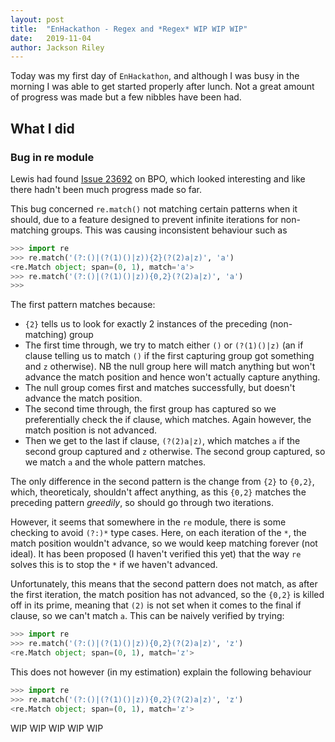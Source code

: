 ```yaml
---
layout: post
title:  "EnHackathon - Regex and *Regex* WIP WIP WIP"
date:   2019-11-04
author: Jackson Riley
---
```



Today was my first day of `EnHackathon`, and although I was busy in the morning I was able to get started properly after lunch. Not a great amount of progress was made but a few nibbles have been had.


## What I did

### Bug in re module

Lewis had found [Issue 23692](https://bugs.python.org/issue23692) on BPO, which looked interesting and like there hadn't been much progress made so far.

This bug concerned `re.match()` not matching certain patterns when it should, due to a feature designed to prevent infinite iterations for non-matching groups. This was causing inconsistent behaviour such as

```python
>>> import re
>>> re.match('(?:()|(?(1)()|z)){2}(?(2)a|z)', 'a')
<re.Match object; span=(0, 1), match='a'>
>>> re.match('(?:()|(?(1)()|z)){0,2}(?(2)a|z)', 'a')
>>>
```

The first pattern matches because:
- `{2}` tells us to look for exactly 2 instances of the preceding (non-matching) group
 - The first time through, we try to match either `()` or `(?(1)()|z)` (an if clause telling us to match `()` if the first capturing group got something and `z` otherwise). NB the null group here will match anything but won't advance the match position and hence won't actually capture anything.
 - The null group comes first and matches successfully, but doesn't advance the match position.
 - The second time through, the first group has captured so we preferentially check the if clause, which matches. Again however, the match position is not advanced.
 - Then we get to the last if clause, `(?(2)a|z)`, which matches `a` if the second group captured and `z` otherwise. The second group captured, so we match `a` and the whole pattern matches.

The only difference in the second pattern is the change from `{2}` to `{0,2}`, which, theoreticaly, shouldn't affect anything, as this `{0,2}` matches the preceding pattern *greedily*, so should go through two iterations.

However, it seems that somewhere in the `re` module, there is some checking to avoid `(?:)*` type cases. Here, on each iteration of the `*`, the match position wouldn't advance, so we would keep matching forever (not ideal). It has been proposed (I haven't verified this yet) that the way `re` solves this is to stop the `*` if we haven't advanced.

Unfortunately, this means that the second pattern does not match, as after the first iteration, the match position has not advanced, so the `{0,2}` is killed off in its prime, meaning that `(2)` is not set when it comes to the final if clause, so we can't match `a`. This can be naively verified by trying:

```python
>>> import re
>>> re.match('(?:()|(?(1)()|z)){0,2}(?(2)a|z)', 'z')
<re.Match object; span=(0, 1), match='z'>
```

This does not however (in my estimation) explain the following behaviour

```python
>>> import re
>>> re.match('(?:()|(?(1)()|z)){0,2}(?(2)a|z)', 'z')
<re.Match object; span=(0, 1), match='z'>
```

WIP WIP WIP WIP WIP

